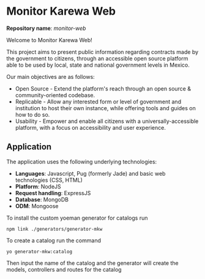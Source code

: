# Monitor Karewa Web

**Repository name**: *monitor-web*

Welcome to Monitor Karewa Web!

This project aims to present public information regarding contracts made by the government to citizens, through an 
accessible open source platform able to be used by local, state and national government levels in Mexico.
 
Our main objectives are as follows:
- Open Source - Extend the platform's reach through an open source & community-oriented codebase.
- Replicable - Allow any interested form or level of government and institution to host their own instance, while offering tools and guides on how to do so.
- Usability - Empower and enable all citizens with a universally-accessible platform, with a focus on accessibility and user experience.

## Application

The application uses the following underlying technologies:

- **Languages**: Javascript, Pug (formerly Jade) and basic web technologies (CSS, HTML)
- **Platform**: NodeJS
- **Request handling**: ExpressJS
- **Database**: MongoDB
- **ODM**: Mongoose

To install the custom yoeman generator for catalogs run 

    npm link ./generators/generator-mkw
    
To create a catalog run the command

    yo generator-mkw:catalog
    
Then input the name of the catalog and the generator will create the models, controllers and routes for the catalog
    